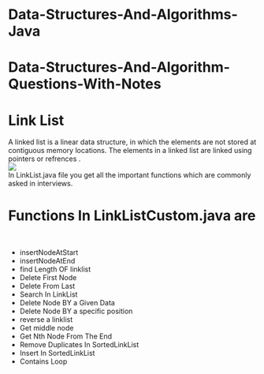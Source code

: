 # Data-Structures-And-Algorithms-Java

# Data-Structures-And-Algorithm-Questions-With-Notes

# Link List
A linked list is a linear data structure, in which the elements are not stored at contiguous memory locations. The elements in a linked list are linked using pointers or refrences .
<br>
<img src="https://media.geeksforgeeks.org/wp-content/cdn-uploads/gq/2013/03/Linkedlist.png" />
<br>
In LinkList.java file you get all the important functions which are commonly asked in interviews.
<br>
# Functions In LinkListCustom.java are
<br>
<ul style={color:red}>
<li>insertNodeAtStart</li>
<li>insertNodeAtEnd</li>
<li>find Length OF linklist</li>
<li>Delete First Node</li>
<li>Delete From Last</li>
<li>Search In LinkList</li>
<li>Delete Node BY a Given Data</li>
<li>Delete Node BY a specific position</li>
<li>reverse a linklist</li>
<li>Get middle node</li>
<li>Get Nth Node From The End</li>
<li>Remove Duplicates In SortedLinkList</li>
<li>Insert In SortedLinkList</li>
<li>Contains Loop</li>





</ul>
